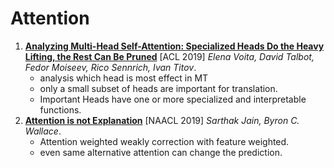 # Attention

1. [**Analyzing Multi-Head Self-Attention: Specialized Heads Do the Heavy Lifting, the Rest Can Be Pruned**](https://github.com/iofu728/PaperRead/blob/master/paper/ML/Attention/AnalysisMultiHeadAttention.pdf) [ACL 2019] _Elena Voita, David Talbot, Fedor Moiseev, Rico Sennrich, Ivan Titov_.
   - analysis which head is most effect in MT
   - only a small subset of heads are important for translation.
   - Important Heads have one or more specialized and interpretable functions.
2. [**Attention is not Explanation**](https://github.com/iofu728/PaperRead/blob/master/paper/ML/Attention/AttentionNotExplanation.pdf) [NAACL 2019] _Sarthak Jain, Byron C. Wallace_.
   - Attention weighted weakly correction with feature weighted.
   - even same alternative attention can change the prediction.
